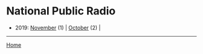 # National Public Radio

  * 2019: 
      [November](./national-public-radio-2019-11.md) (1) | 
      [October](./national-public-radio-2019-10.md) (2) | 

----

[Home](../)
